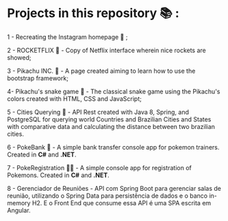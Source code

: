 # Projects in this repository :books: :

  1 - Recreating the Instagram homepage :eyes: ;

  2 - ROCKETFLIX :rocket: -  Copy of Netflix interface wherein nice rockets are showed;

  3 - Pikachu INC. :yellow_heart: - A page created aiming to learn how to use the bootstrap framework;

  4- Pikachu's snake game :snake: - The classical snake game using the Pikachu's colors created with HTML, CSS and JavaScript;

  5 - Cities Querying :city_sunrise: - API Rest created with Java 8, Spring, and PostgreSQL for querying world Countries and Brazilian Cities and States with comparative data and calculating the distance between two brazilian cities.

  6 - PokeBank :money_mouth_face: - A simple bank transfer console app for pokemon trainers. Created in **C#** and **.NET**.

  7 - PokeRegistration :book::snake: - A simple console app for registration of Pokemons. Created in **C#** and **.NET**.

  8 - Gerenciador de Reuniões - API com Spring Boot para gerenciar salas de reunião, utilizando o Spring Data para persistência de dados e o banco in-memory H2. E o Front End que consume essa API é uma SPA escrita em Angular.
